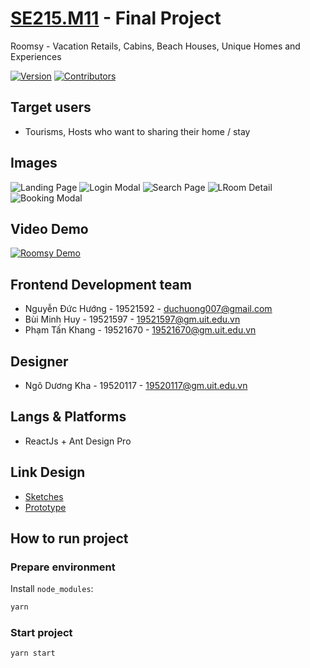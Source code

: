 # [SE215.M11][web_link] - Final Project

Roomsy - Vacation Retails, Cabins, Beach Houses, Unique Homes and Experiences

[![Version](https://img.shields.io/badge/version-0.0.1-brightgreen)][web_link]
[![Contributors](https://img.shields.io/badge/contributors-4-blue)][web_link]

## Target users ##
- Tourisms, Hosts who want to sharing their home / stay

## Images ##

![Landing Page](https://github.com/huongnguyenduc/room-booking/blob/master/images/LandingPage.png?raw=true)
![Login Modal](https://github.com/huongnguyenduc/room-booking/blob/master/images/LoginModal.png?raw=true)
![Search Page](https://github.com/huongnguyenduc/room-booking/blob/master/images/SearchPage.png?raw=true)
![LRoom Detail](https://github.com/huongnguyenduc/room-booking/blob/master/images/RoomDetail.png?raw=true)
![Booking Modal](https://github.com/huongnguyenduc/room-booking/blob/master/images/BookingModal.png?raw=true)

## Video Demo ##

[![Roomsy Demo](https://img.youtube.com/vi/nFhbM0nG0Mk/maxresdefault.jpg)](https://youtu.be/nFhbM0nG0Mk)

## Frontend Development team ##
- Nguyễn Đức Hướng - 19521592 - duchuong007@gmail.com
- Bùi Minh Huy - 19521597 - 19521597@gm.uit.edu.vn
- Phạm Tấn Khang - 19521670 - 19521670@gm.uit.edu.vn

## Designer
- Ngô Dương Kha - 19520117 - 19520117@gm.uit.edu.vn

## Langs & Platforms ##
- ReactJs + Ant Design Pro

## Link Design
- [Sketches][sketches_link]
- [Prototype][prototype_link]

[//]: # (LINKS)
[web_link]: https://github.com/huongnguyenduc/room-booking
[sketches_link]: https://www.figma.com/file/PTnTKZipHibHGDrzs2lFYz/sketches?node-id=0%3A1
[prototype_link]: https://www.figma.com/file/VPuhPIhSX83VCuHVPBxvKy/Room-Booking?node-id=0%3A1

## How to run project

### Prepare environment

Install `node_modules`:

```bash
yarn
```

### Start project

```bash
yarn start
```
